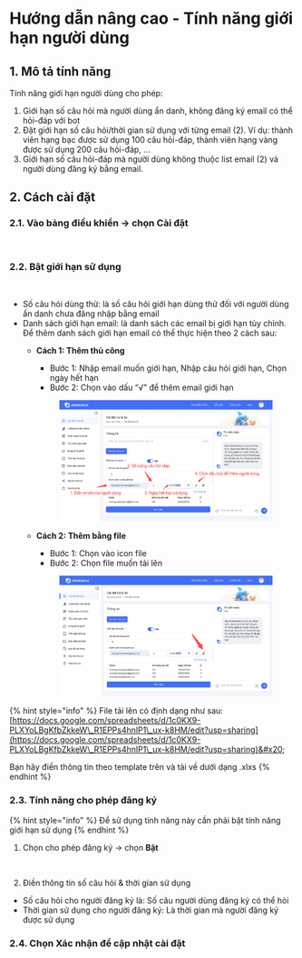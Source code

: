 # Hướng dẫn nâng cao - Tính năng giới hạn người dùng

## 1. Mô tả tính năng

Tính năng giới hạn người dùng cho phép:&#x20;

1. Giới hạn số câu hỏi mà người dùng ẩn danh, không đăng ký email có thể hỏi-đáp với bot
2. Đặt giới hạn số câu hỏi/thời gian sử dụng với từng email (2). Ví dụ: thành viên hạng bạc được sử dụng 100 câu hỏi-đáp, thành viên hạng vàng được sử dụng 200 câu hỏi-đáp, ...
3. Giới hạn số câu hỏi-đáp mà người dùng không thuộc list email (2) và người dùng đăng ký bằng email.

## 2. Cách cài đặt

### 2.1. Vào bảng điều khiển -> chọn Cài đặt

<figure><img src="https://lh7-us.googleusercontent.com/-F2jOtqek_fvjpnXMBU4Y1cFpE-kPPbVttPc43dmfpLxTLBtH3Rk4iJZfrYe-8KQf2vfjzmEoPjLT0KRTKQ5Aps5itxvdWcL-iP1nmjuuYKK15gmiXuaW8J0q9oHhEKZ59fD3OVW3bDoAowUMYbxkpk" alt=""><figcaption></figcaption></figure>

### 2.2. Bật giới hạn sử dụng&#x20;

<figure><img src="https://lh7-us.googleusercontent.com/RhFfupm0G4K3txiF4xokpdaJ8RYI20D_jtdCCk8EebFpwXJtoxa32eMZ6uAo25UewoRu4GklHjU922z4xtRdGK9Kq2d459u8GztAI4zyAFEj97jejGZg8OuDRd_tUVd80BDwrcFTO0Eyzxi1L5u1agw" alt=""><figcaption></figcaption></figure>

* Số câu hỏi dùng thử: là số câu hỏi giới hạn dùng thử đối với người dùng ẩn danh chưa đăng nhập bằng email
* Danh sách giới hạn email: là danh sách các email bị giới hạn tùy chỉnh. Để thêm danh sách giới hạn email có thể thực hiện theo 2 cách sau:&#x20;
  *   **Cách 1: Thêm thủ công**

      * Bước 1: Nhập email muốn giới hạn, Nhập câu hỏi giới hạn, Chọn ngày hết hạn
      * Bước 2: Chọn vào dấu “√” để thêm email giới hạn

      <figure><img src="../.gitbook/assets/image (5) (1).png" alt=""><figcaption></figcaption></figure>
  *   **Cách 2: Thêm bằng file**

      * Bước 1: Chọn vào icon file
      * Bước 2: Chọn file muốn tải lên



      <figure><img src="../.gitbook/assets/image (1) (1) (1) (1).png" alt=""><figcaption></figcaption></figure>

{% hint style="info" %}
File tải lên có định dạng như sau: [https://docs.google.com/spreadsheets/d/1c0KX9-PLXYoLBgKfbZkkeW\_R1EPPs4hnlP1\_ux-k8HM/edit?usp=sharing](https://docs.google.com/spreadsheets/d/1c0KX9-PLXYoLBgKfbZkkeW\_R1EPPs4hnlP1\_ux-k8HM/edit?usp=sharing)&#x20;

Bạn hãy điền thông tin theo template trên và tải về dưới dạng .xlxs
{% endhint %}



### 2.3. Tính năng cho phép đăng ký

{% hint style="info" %}
Để sử dụng tính năng này cần phải bật tính năng giới hạn sử dụng&#x20;
{% endhint %}

1. Chọn cho phép đăng ký -> chọn **Bật**

<figure><img src="https://lh7-us.googleusercontent.com/DpJRrO3GtvgCLCkesWhPKmuMzI8uYk8sepWTSgDpQ2fh0nZxFiv8fBHbjoQXnri-h3axDzhDYTi81QOpD-iGW-09aDAi69yc4cK1EffbPclu4RM8Y6xeStacGpaqSVAsAza4euWOvdaTF-oTQjAMTDA" alt=""><figcaption></figcaption></figure>

2. Điền thông tin số câu hỏi & thời gian sử dụng

* Số câu hỏi cho người đăng ký là: Số câu người dùng đăng ký có thể hỏi
* Thời gian sử dụng cho người đăng ký: Là thời gian mà người đăng ký được sử dụng

### 2.4. Chọn Xác nhận để cập nhật cài đặt
